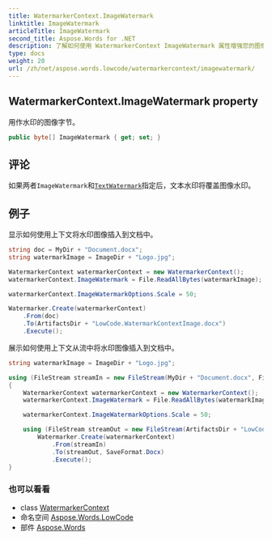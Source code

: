 ```yaml
---
title: WatermarkerContext.ImageWatermark
linktitle: ImageWatermark
articleTitle: ImageWatermark
second_title: Aspose.Words for .NET
description: 了解如何使用 WatermarkerContext ImageWatermark 属性增强您的图像，让您轻松添加自定义水印图像。
type: docs
weight: 20
url: /zh/net/aspose.words.lowcode/watermarkercontext/imagewatermark/
---
```

## WatermarkerContext.ImageWatermark property

用作水印的图像字节。

```csharp
public byte[] ImageWatermark { get; set; }
```

## 评论

如果两者`ImageWatermark`和[`TextWatermark`](../textwatermark/)指定后，文本水印将覆盖图像水印。

## 例子

显示如何使用上下文将水印图像插入到文档中。

```csharp
string doc = MyDir + "Document.docx";
string watermarkImage = ImageDir + "Logo.jpg";

WatermarkerContext watermarkerContext = new WatermarkerContext();
watermarkerContext.ImageWatermark = File.ReadAllBytes(watermarkImage);

watermarkerContext.ImageWatermarkOptions.Scale = 50;

Watermarker.Create(watermarkerContext)
    .From(doc)
    .To(ArtifactsDir + "LowCode.WatermarkContextImage.docx")
    .Execute();
```

展示如何使用上下文从流中将水印图像插入到文档中。

```csharp
string watermarkImage = ImageDir + "Logo.jpg";

using (FileStream streamIn = new FileStream(MyDir + "Document.docx", FileMode.Open, FileAccess.Read))
{
    WatermarkerContext watermarkerContext = new WatermarkerContext();
    watermarkerContext.ImageWatermark = File.ReadAllBytes(watermarkImage);

    watermarkerContext.ImageWatermarkOptions.Scale = 50;

    using (FileStream streamOut = new FileStream(ArtifactsDir + "LowCode.WatermarkContextImageStream.docx", FileMode.Create, FileAccess.ReadWrite))
        Watermarker.Create(watermarkerContext)
            .From(streamIn)
            .To(streamOut, SaveFormat.Docx)
            .Execute();
}
```

### 也可以看看

* class [WatermarkerContext](../)
* 命名空间 [Aspose.Words.LowCode](../../../aspose.words.lowcode/)
* 部件 [Aspose.Words](../../../)

